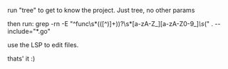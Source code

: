 run "tree" to get to know the project. Just tree, no other params

then run:
grep -rn -E "^func\s*(\([^)]+\))?\s*[a-zA-Z_][a-zA-Z0-9_]*\s*\(" . --include="*.go"

use the LSP to edit files.

thats' it :)

